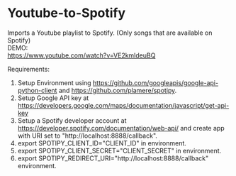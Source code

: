 # Youtube-to-Spotify
Imports a Youtube playlist to Spotify. (Only songs that are available on Spotify) <br />
DEMO: <br />
https://www.youtube.com/watch?v=VE2kmldeuBQ <br />

Requirements:  
1. Setup Environment using https://github.com/googleapis/google-api-python-client and https://github.com/plamere/spotipy. 
2. Setup Google API key at https://developers.google.com/maps/documentation/javascript/get-api-key  
3. Setup a Spotify developer account at https://developer.spotify.com/documentation/web-api/ and create app with URI set to "http://localhost:8888/callback". 
4. export SPOTIPY_CLIENT_ID="CLIENT_ID" in environment. 
5. export SPOTIPY_CLIENT_SECRET="CLIENT_SECRET" in environment. 
6. export SPOTIPY_REDIRECT_URI="http://localhost:8888/callback" environment. 
